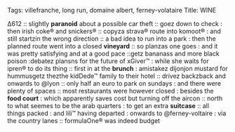 Tags: villefranche, long run, domaine albert, ferney-volataire
Title: WINE  
  
∆612 :: slightly **paranoid** about a possible car theft :: goez down to check : then irish coke® and snickers® :: copyza strava® route into komoot® : and still startzin the wrong direction :: a bad idea to run into a park : then the planned route went into a closed **vineyard** :: so planzas one goes : and it was pretty satisfying and at a good pace ::getz bananass and more black poison :debatez plansns for the future of xGiver™ : while she waits for ipren® to do its thing :: first in at the **brunch** : amistakez dijonjon mustard for hummusgetz thezthe kidDede™ family to their hotel :: drivez backzback and onwards to @lyon :: only half an euro to park on sundays : and there were plenty of spaces :: most restaurants were however closed : besides the **food court** : which apparently saves cost but turning off the aircon :: north to what seemes to be the arab quarters : to get an extra **suitcase** :: all things packed : and lili™ having departed : onwards to @ferney-voltaire : via the country lanes :: formulaOne® was indeed budget  
